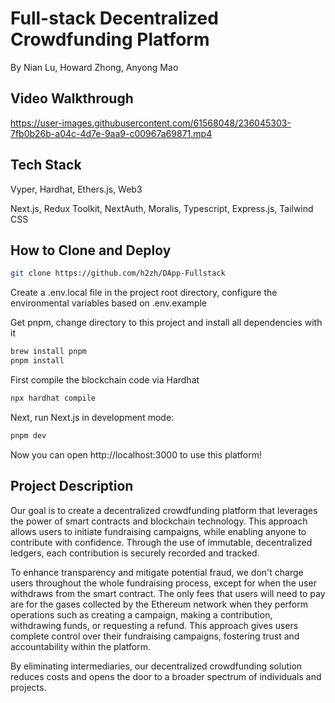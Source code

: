 # Full-stack Decentralized Crowdfunding Platform

By Nian Lu, Howard Zhong, Anyong Mao

## Video Walkthrough

https://user-images.githubusercontent.com/61568048/236045303-7fb0b26b-a04c-4d7e-9aa9-c00967a69871.mp4

## Tech Stack

Vyper, Hardhat, Ethers.js, Web3

Next.js, Redux Toolkit, NextAuth, Moralis, Typescript, Express.js, Tailwind CSS

## How to Clone and Deploy

```bash
git clone https://github.com/h2zh/DApp-Fullstack
```

Create a .env.local file in the project root directory, configure the environmental variables based on .env.example

Get pnpm, change directory to this project and install all dependencies with it

```bash
brew install pnpm
pnpm install
```

First compile the blockchain code via Hardhat

```bash
npx hardhat compile
```

Next, run Next.js in development mode:

```bash
pnpm dev
```

Now you can open http://localhost:3000 to use this platform!

## Project Description

Our goal is to create a decentralized crowdfunding platform that leverages the power of smart contracts and blockchain technology. This approach allows users to initiate fundraising campaigns, while enabling anyone to contribute with confidence. Through the use of immutable, decentralized ledgers, each contribution is securely recorded and tracked.

To enhance transparency and mitigate potential fraud, we don't charge users throughout the whole fundraising process, except for when the user withdraws from the smart contract. The only fees that users will need to pay are for the gases collected by the Ethereum network when they perform operations such as creating a campaign, making a contribution, withdrawing funds, or requesting a refund. This approach gives users complete control over their fundraising campaigns, fostering trust and accountability within the platform.

By eliminating intermediaries, our decentralized crowdfunding solution reduces costs and opens the door to a broader spectrum of individuals and projects.
